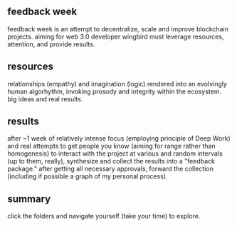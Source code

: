 ## feedback week
feedback week is an attempt to decentralize, scale and improve blockchain projects.
aiming for web 3.0 developer wingbird must leverage resources, attention, and provide
results. 

## resources
relationships (empathy) and imagination (logic) rendered into an evolvingly human 
algorhythm, invoking prosody and integrity within the ecosystem.  big ideas and real
results.

## results
after ~1 week of relatively intense focus (employing principle of Deep Work) and real
attempts to get people you know (aiming for range rather than homogenesis) to interact 
with the project at various and random intervals (up to them, really), synthesize and 
collect the results into a "feedback package." after getting all necessary approvals,
forward the collection (including if possible a graph of my personal process).

## summary
click the folders and navigate yourself (take your time) to explore.